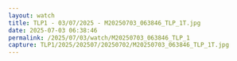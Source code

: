 ```yaml
---
layout: watch
title: TLP1 - 03/07/2025 - M20250703_063846_TLP_1T.jpg
date: 2025-07-03 06:38:46
permalink: /2025/07/03/watch/M20250703_063846_TLP_1
capture: TLP1/2025/202507/20250702/M20250703_063846_TLP_1T.jpg
---
```

